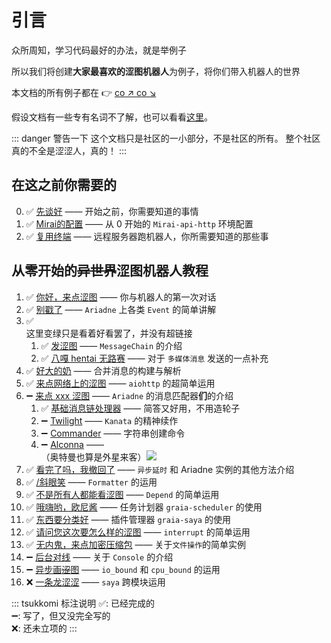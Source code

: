 # 引言

众所周知，学习代码最好的办法，就是举例子

所以我们将创建**大家最喜欢的涩图机器人**为例子，将你们带入机器人的世界

本文档的所有例子都在 👉 [co ↗ co ↘](https://github.com/GraiaCommunity/EroEroBot)

假设文档有一些专有名词不了解，也可以看看[这里](terms)。

::: danger 警告一下
这个文档只是社区的一小部分，不是社区的所有。
整个社区真的不全是涩涩人，真的！
:::

## 在这之前你需要的

0. :white_check_mark: [先谈好](./before/Q&A.md) —— 开始之前，你需要知道的事情
1. :white_check_mark: [Mirai的配置](./before/1_mirai.md) —— 从 0 开始的 `Mirai-api-http` 环境配置
2. :white_check_mark: [复用终端](./before/2_terminal_multiplexer.md) —— 远程服务器跑机器人，你所需要知道的那些事

## 从零开始的~~异世界~~涩图机器人教程

1. :white_check_mark: [你好，来点涩图](./tutorials/1_hello_ero.md) —— 你与机器人的第一次对话
2. :white_check_mark: [别戳了](./tutorials/2_other_event.md) —— `Ariadne` 上各类 `Event` 的简单讲解
3. :white_check_mark: <MoreInfo :link="true" words="关于消息链的故事"><div style="background: var(--c-bg);border:3px solid var(--c-brand)">这里变绿只是看着好看罢了，并没有超链接</div></MoreInfo>
   1. :white_check_mark: [发涩图](./tutorials/3_1_ero_comes.md) —— `MessageChain` 的介绍
   2. :white_check_mark: [八嘎 hentai 无路赛](./tutorials/3_2_kugimiya.md) —— 对于 ` 多媒体消息 ` 发送的一点补充
4. :white_check_mark: [好大的奶](./tutorials/4_forward_message.md) —— 合并消息的构建与解析
5. :white_check_mark: [来点网络上的涩图](./tutorials/5_ero_from_net.md) —— `aiohttp` 的超简单运用
6. :heavy_minus_sign: [来点 xxx 涩图](./tutorials/6_0_setu_tag.md) —— `Ariadne` 的消息匹配器**们**的介绍
   1. :white_check_mark: [基础消息链处理器](./tutorials/6_1_base_parser.md) —— 简答又好用，不用造轮子
   2. :heavy_minus_sign: [Twilight](./tutorials/6_2_twilight.md) —— `Kanata` 的精神续作
   3. :heavy_minus_sign: [Commander](./tutorials/6_3_commander.md) —— 字符串创建命令
   4. :heavy_minus_sign: [Alconna](./tutorials/6_4_alconna.md) —— <MoreInfo words="外  星  来  客"><div style="background: var(--c-bg);border:3px solid var(--c-brand)">（奥特曼也算是外星来客）<img src="/images/alien.webp" style="vertical-align:top"/></div></MoreInfo>
7. :white_check_mark: [看完了吗，我撤回了](./tutorials/7_leave_no_evidence.md) —— `异步延时` 和 Ariadne 实例的其他方法介绍
8. :white_check_mark: [/斜眼笑](./tutorials/8_huaji.md) —— `Formatter` 的运用
9. :white_check_mark: [不是所有人都能看涩图](./tutorials/9_not_everyone_have_st.md) —— `Depend` 的简单运用
10. :white_check_mark: [哦嗨哟，欧尼酱](./tutorials/10_ohayou_oniichan.md) —— 任务计划器 `graia-scheduler` 的使用
11. :white_check_mark: [东西要分类好](./tutorials/11_classification.md) —— 插件管理器 `graia-saya` 的使用
12. :white_check_mark: [请问您这次要怎么样的涩图](./tutorials/12_setu_tag_pls.md) —— `interrupt` 的简单运用
13. :white_check_mark: [无内鬼，来点加密压缩包](./tutorials/13_encrypt_compressed_file.md) —— 关于`文件操作`的简单实例
14. :heavy_minus_sign: [后台对线](./tutorials/14_backend_laning.md) —— 关于 `Console` 的介绍
15. :heavy_minus_sign: [异步画~~涩~~图](./tutorials/15_async_drawing.md) —— `io_bound` 和 `cpu_bound` 的运用
16. :x: [一条龙涩涩](./) —— `saya` 跨模块运用

::: tsukkomi 标注说明
:white_check_mark:: 已经完成的  
:heavy_minus_sign:: 写了，但又没完全写的  
:x:: 还未立项的
:::

